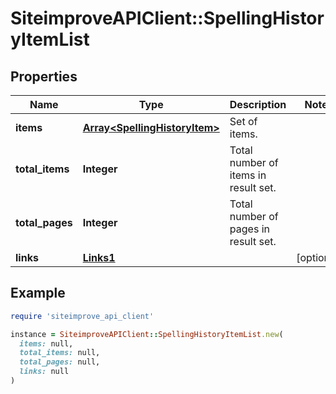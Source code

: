# SiteimproveAPIClient::SpellingHistoryItemList

## Properties

| Name | Type | Description | Notes |
| ---- | ---- | ----------- | ----- |
| **items** | [**Array&lt;SpellingHistoryItem&gt;**](SpellingHistoryItem.md) | Set of items. |  |
| **total_items** | **Integer** | Total number of items in result set. |  |
| **total_pages** | **Integer** | Total number of pages in result set. |  |
| **links** | [**Links1**](Links1.md) |  | [optional] |

## Example

```ruby
require 'siteimprove_api_client'

instance = SiteimproveAPIClient::SpellingHistoryItemList.new(
  items: null,
  total_items: null,
  total_pages: null,
  links: null
)
```

